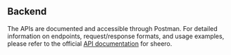 ## Backend
The APIs are documented and accessible through Postman. For detailed information on endpoints, request/response formats, and usage examples, please refer to the official [API documentation](https://documenter.getpostman.com/view/31736145/2sA3kRL56j/?target=_blank) for sheero.